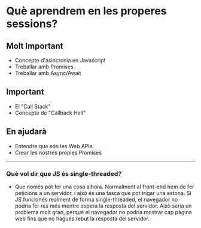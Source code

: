 # Què aprendrem en les properes sessions?

## Molt Important

- Concepte d'asincronia en Javascript
- Treballar amb Promises
- Treballar amb Async/Await

## Important

- El "Call Stack" 
- Concepte de "Callback Hell"

## En ajudarà 

- Entendre que són les Web APIs
- Crear les nostres pròpies Promises

---


### Què vol dir que JS és single-threaded?

- Que només pot fer una cosa alhora. Normalment al front-end hem de fer peticions a un servidor, i això és una tasca que pot trigar una estona. Si JS funcionés realment de forma single-threaded,  el navegador no podria fer res més mentre espera la resposta del servidor. Això seria un problema molt gran, perquè el navegador no podria mostrar cap pàgina web fins que no hagués rebut la resposta del servidor.